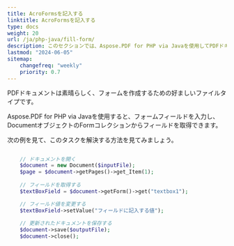 ```yaml
---
title: AcroFormsを記入する
linktitle: AcroFormsを記入する
type: docs
weight: 20
url: /ja/php-java/fill-form/
description: このセクションでは、Aspose.PDF for PHP via Javaを使用してPDFドキュメントのフォームフィールドに入力する方法を説明します。
lastmod: "2024-06-05"
sitemap:
    changefreq: "weekly"
    priority: 0.7
---
```


PDFドキュメントは素晴らしく、フォームを作成するための好ましいファイルタイプです。

Aspose.PDF for PHP via Javaを使用すると、フォームフィールドを入力し、DocumentオブジェクトのFormコレクションからフィールドを取得できます。

次の例を見て、このタスクを解決する方法を見てみましょう。

```php

    // ドキュメントを開く
    $document = new Document($inputFile);
    $page = $document->getPages()->get_Item(1);
    
    // フィールドを取得する    
    $textBoxField = $document->getForm()->get("textbox1");

    // フィールド値を変更する
    $textBoxField->setValue("フィールドに記入する値");
        
    // 更新されたドキュメントを保存する
    $document->save($outputFile);
    $document->close();
```
